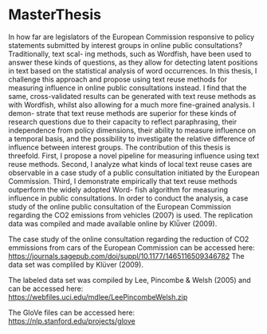 # MasterThesis
In how far are legislators of the European Commission responsive to policy statements submitted by interest groups in online public consultations? Traditionally, text scal- ing methods, such as Wordfish, have been used to answer these kinds of questions, as they allow for detecting latent positions in text based on the statistical analysis of word occurrences. In this thesis, I challenge this approach and propose using text reuse methods for measuring influence in online public consultations instead. I find that the same, cross-validated results can be generated with text reuse methods as with Wordfish, whilst also allowing for a much more fine-grained analysis. I demon- strate that text reuse methods are superior for these kinds of research questions due to their capacity to reflect paraphrasing, their independence from policy dimensions, their ability to measure influence on a temporal basis, and the possibility to investigate the relative difference of influence between interest groups. The contribution of this thesis is threefold. First, I propose a novel pipeline for measuring influence using text reuse methods. Second, I analyze what kinds of local text reuse cases are observable in a case study of a public consultation initiated by the European Commission. Third, I demonstrate empirically that text reuse methods outperform the widely adopted Word- fish algorithm for measuring influence in public consultations. In order to conduct the analysis, a case study of the online public consultation of the European Commission regarding the CO2 emissions from vehicles (2007) is used. The replication data was compiled and made available online by Klü̈ver (2009).

The case study of the online consultation regarding the reduction of CO2 emmissions from cars of the European Commission can be accessed here: https://journals.sagepub.com/doi/suppl/10.1177/1465116509346782 
The data set was compliled by Klüver (2009).

The labeled data set was compiled by Lee, Pincombe & Welsh (2005) and can be accessed here: https://webfiles.uci.edu/mdlee/LeePincombeWelsh.zip

The GloVe files can be accessed here: https://nlp.stanford.edu/projects/glove